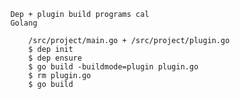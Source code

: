 		
		Dep + plugin build programs cal
		Golang
			
			/src/project/main.go + /src/project/plugin.go 
			$ dep init
			$ dep ensure			
			$ go build -buildmode=plugin plugin.go
			$ rm plugin.go
			$ go build 
			
